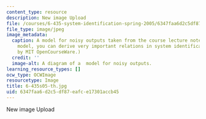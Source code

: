 ```yaml
---
content_type: resource
description: New image Upload
file: /courses/6-435-system-identification-spring-2005/6347faa6d2c5df87eafce17301accb45_6-435s05-th.jpg
file_type: image/jpeg
image_metadata:
  caption: A model for noisy outputs taken from the course lecture notes. From this
    model, you can derive very important relations in system identification. (Figure
    by MIT OpenCourseWare.)
  credit: ''
  image-alt: A diagram of a  model for noisy outputs.
learning_resource_types: []
ocw_type: OCWImage
resourcetype: Image
title: 6-435s05-th.jpg
uid: 6347faa6-d2c5-df87-eafc-e17301accb45
---
```

New image Upload

